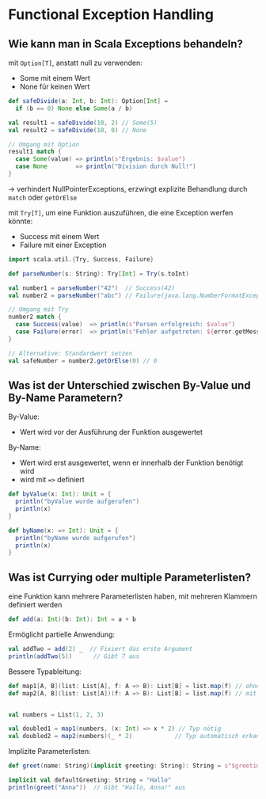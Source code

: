 # Functional Exception Handling

## Wie kann man in Scala Exceptions behandeln?
mit `Option[T]`, anstatt null zu verwenden:
- Some mit einem Wert
- None für keinen Wert

```scala
def safeDivide(a: Int, b: Int): Option[Int] =
  if (b == 0) None else Some(a / b)

val result1 = safeDivide(10, 2) // Some(5)
val result2 = safeDivide(10, 0) // None

// Umgang mit Option
result1 match {
  case Some(value) => println(s"Ergebnis: $value")
  case None        => println("Division durch Null!")
}
```

-> verhindert NullPointerExceptions, erzwingt explizite Behandlung durch `match` oder `getOrElse`

mit `Try[T]`, um eine Funktion auszuführen, die eine Exception werfen könnte:
- Success mit einem Wert
- Failure mit einer Exception

```scala
import scala.util.{Try, Success, Failure}

def parseNumber(s: String): Try[Int] = Try(s.toInt)

val number1 = parseNumber("42")  // Success(42)
val number2 = parseNumber("abc") // Failure(java.lang.NumberFormatException)

// Umgang mit Try
number2 match {
  case Success(value)  => println(s"Parsen erfolgreich: $value")
  case Failure(error)  => println(s"Fehler aufgetreten: ${error.getMessage}")
}

// Alternative: Standardwert setzen
val safeNumber = number2.getOrElse(0) // 0
```

## Was ist der Unterschied zwischen By-Value und By-Name Parametern?
By-Value:
- Wert wird vor der Ausführung der Funktion ausgewertet

By-Name:
- Wert wird erst ausgewertet, wenn er innerhalb der Funktion benötigt wird
- wird mit `=>` definiert

```scala
def byValue(x: Int): Unit = {
  println("byValue wurde aufgerufen")
  println(x)
}

def byName(x: => Int): Unit = {
  println("byName wurde aufgerufen")
  println(x)
}
```

## Was ist Currying oder multiple Parameterlisten?
eine Funktion kann mehrere Parameterlisten haben, mit mehreren Klammern definiert werden

```scala
def add(a: Int)(b: Int): Int = a + b
```

Ermöglicht partielle Anwendung:
```scala
val addTwo = add(2) _  // Fixiert das erste Argument
println(addTwo(5))      // Gibt 7 aus
```

Bessere Typableitung:
```scala
def map1[A, B](list: List[A], f: A => B): List[B] = list.map(f) // ohne Currying
def map2[A, B](list: List[A])(f: A => B): List[B] = list.map(f) // mit Currying


val numbers = List(1, 2, 3)

val doubled1 = map1(numbers, (x: Int) => x * 2) // Typ nötig
val doubled2 = map2(numbers)(_ * 2)            // Typ automatisch erkannt!
```

Implizite Parameterlisten:
```scala
def greet(name: String)(implicit greeting: String): String = s"$greeting, $name!"

implicit val defaultGreeting: String = "Hallo"
println(greet("Anna"))  // Gibt "Hallo, Anna!" aus
```